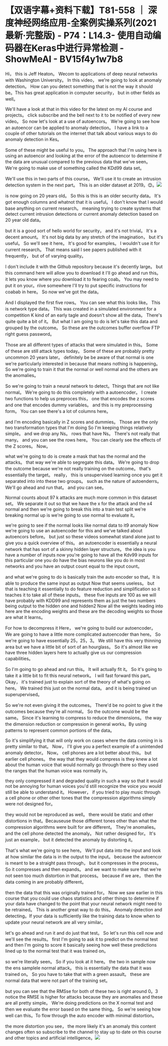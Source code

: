 # 【双语字幕+资料下载】T81-558 ｜ 深度神经网络应用-全案例实操系列(2021最新·完整版) - P74：L14.3- 使用自动编码器在Keras中进行异常检测 - ShowMeAI - BV15f4y1w7b8

Hi， this is Jeff Heaton。 Wecom to applications of deep neural networks with Washington University。 In this video， we're going to look at anomaly detection。 How can you detect something that is not the way it should be。This has great application in computer security， but in other fields as well。

 We'll have a look at that in this video for the latest on my AI course and projects。 click subscribe and the bell next to it to be notified of every new video。 So now let's look at a use of autoencors。 We're going to see how an autoencor can be applied to anomaly detection。 I have a link to a couple of other tutorials on the internet that talk about various ways to do anomaly detection in Kes。

 Some of these might be useful to you。 The approach that I'm using here is using an autoencor and looking at the error of the autoencor to determine if the data are unusual compared to the previous data that we've seen。 We're going to make use of something called the KDd99 data set。

 We'll use this in two parts of this course。 We'll use it to create an intrusion detection system in the next part。 This is an older dataset at 2019。😊。![](img/231301739b63fc07324b14a0fb6dafd4_1.png)

is now going on 20 years old。 So this is this is an older security data。 It's got enough columns and whatnot that it is useful。 I don't know that I would base anything on current research。 meaning trying to create systems that detect current intrusion detections or current anomaly detection based on 20 year old data。

 but it is a good sort of hello world for security， and it's not trivial。 It's a decent amount。 It's not big data by any stretch of the imagination， but it's useful。 So we'll see it here。 It's good for examples。 I wouldn't use it for current research。 That means said I see papers published with it frequently， but of of varying quality。

 I don't include it with the Github repository because it's decently large。 but this command here will allow you to download it I'll go ahead and run this。 it lets you know where you download it to fearing coab。 You may need to put it on your。riive somewhere I'll try to put specific instructions for coabab in here。 So now we've got the data。

 And I displayed the first five rows。 You can see what this looks like。 This is network type data。 This was created in a simulated environment for a competition K kind of an early tagle and doesn't show all the data。 There's quite quite a bit of it。 But what I am going to do is let's take this data and grouped by the outcome。 So these are the outcomes buffer overflow FTP right guess password。

 Those are all different types of attacks that were simulated in this。 Some of these are still attack types today。 Some of these are probably pretty uncommon 20 years later。 definitely be be aware of that normal is one we're particularly interested in because that means nothing is happening。 So we're going to train it that the normal or well normal and the others are the anomalies。

 So we're going to train a neural network to detect。Things that are not like normal。 We're going to do this completely with a autoencoder。 I create two functions to help us preproces this， one that encodes the z scores and one that encodes dummy variables。 and this is my preprocessing form。 You can see there's a lot of columns here。

 and I'm encoding basically in Z scores and dummies。 Those are the only two transformation types that I'm doing So I'm keeping things relatively simple。 and we drop any Ns。 rows that have Ns。 There's not really that many。 and you can see the rows here。 You can clearly see the effects of the Z scores。 Now。

 what we're going to do is create a mask that has the normal and the attacks。 that way we're able to segregate this data。 We're going to drop the outcome because we're not really training on the outcome。 that's essentially the target。 really， this is unsupervised learning once you get it separated into into these two groups。 such as the nature of autoenderrs。 We'll go ahead and run that。 and you can see。

Normal counts about 97 k attacks are much more common in this dataset set。 We separate it out so that we have the x for the attack and the x4 normal and then we're going to break this into a train test split we're breaking normal up is we're going to use normal to evaluate it。

 we're going to see if the normal looks like normal data to it9 anomaly Now we're going to use an autoencoder for this and we've talked about autoencors before。 but just so these videos somewhat stand alone just to give you a quick overview of this。 an autoencoder is essentially a neural network that has sort of a skinny hidden layer structure。 the idea is you have a number of inputs now you're going to have all the Kdv99 inputs for this particular one you do have the bias neurons like you do in most networks and you have an output count equal to the input count。

 and what we're going to do is basically train the auto encoder so that。It is able to produce the same input as output Now that seems useless。 but that is teaching it essentially to do feature reduction and simplification so it teaches it to take all of these inputs。 these five inputs are 100 as we will have probably with KDD99 and represents them as just the two numbers being output to the hidden one and hidden2 Now all the weights leading into here are the encoding weights and these are the decoding weights so those are what it learns。

For how to decompress it Here， we're going to build our autoencoder。 We are going to have a little more complicated autoencoder than here。 So we're going to have essentially 25，25，3。 We still have this very thinning area but we have a little bit of sort of an hourglass。 So it's almost like we have three hidden layers here to actually give us our compression capabilities。

 So I'm going to go ahead and run this。 It will actually fit it。 So it's going to take it a little bit to fit this neural network。 I will fast forward this part。 Okay， it's trained just to explain sort of the theory of what's going on here。 We trained this just on the normal data。 and it is being trained un superupervised。

 So we're not even giving it the outcomes。 There'd be no point to give it the outcomes because they're all normal。 So the outcome would be the same。 Since it's learning to compress to reduce the dimensions。 the way the dimension reduction or compression in general works。By using patterns to represent common portions of the data。

 So it's simplifying it that will only work on cases where the data coming in is pretty similar to that。 Now， I'll give you a perfect example of a unintended anomaly detector。 Now。 cell phones are a lot better about this。 but earlier cell phones。 the way that they would compress is they knew a lot about the human voice that would normally go through there so they used the ranges that the human voice was normally in。

 they only compressed it and degraded quality in such a way so that it would not be annoying for human voices you'd still recognize the voice you would still be able to understand it。 However， if you tried to play music through a cell phone or other other tones that the compression algorithms simply were not designed for。

 they would not be reproduced as well。 there would be static and other distortions in that。Becauseuse those different tones other than what the compression algorithms were built for are different。 They're anomalies。 and the cell phone detected the anomaly。 Not rather designed for。 It's just an example， but it detected the anomaly by distorting it。

 That's what we're going to see here。 We'll put data into the input and look at how similar the data is in the output to the input。 because the autoencor is meant to be a straight pass through， but it compresses in the process。 So it compresses and then expands。 and we want to make sure that we're not seen too much distortion in that process。 because if we are， then the data coming in are probably different。

 then the data that this was originally trained for。 Now we saw earlier in this course that you could use chaos statistics and other things to determine if your data have changed to the point that your neural network might need to be retrained。 This is another great way to do this。 Anomaly detection and detecting。If your data is sufficiently like the training data to know when to update your neural network are all very similar。

 let's go ahead and run it and do just that test。 So let's run this cell now and we'll see the results。 first I'm going to ask it to predict on the normal test and then I'm going to score it basically seeing how well these predictions lined up to the normal test that it was trained on。

 so we're literally seen。 So if you look at it here。 the two in sample now the ens samplele normal attack。 this is essentially the data that it was trained on。 So you have to take that with a green assault。 these are normal data that were not part of the training set。

 but you can see that the RMSse for both of these two is right around 0。3 notice the RMSE is higher for attacks because they are anomalies and these are all pretty simple。 We're doing predictions on the X normal test and then we evaluate the error based on the same thing。 So we're seeing how well can this。To flow through the auto encoder with minimal distortion。

 the more distortion you see， the more likely it's an anomaly this content changes often so subscribe to the channel to stay up to date on this course and other topics and artificial intelligence。![](img/231301739b63fc07324b14a0fb6dafd4_3.png)